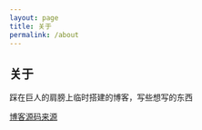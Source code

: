 ```yaml
---
layout: page
title: 关于
permalink: /about
---
```

## 关于
踩在巨人的肩膀上临时搭建的博客，写些想写的东西


[博客源码来源](https://github.com/wu-kan/wu-kan.github.io/blob/master/README.md)